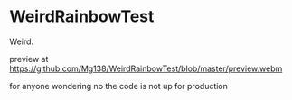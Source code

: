# WeirdRainbowTest
Weird.

preview at https://github.com/Mg138/WeirdRainbowTest/blob/master/preview.webm

for anyone wondering no the code is not up for production
